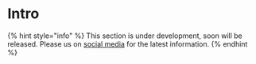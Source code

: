 # Intro

{% hint style="info" %}
This section is under development, soon will be released. Please us on [social media](../../contact-us/social-media/) for the latest information.
{% endhint %}
